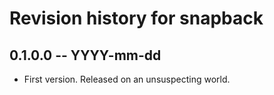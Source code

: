 # Revision history for snapback

## 0.1.0.0  -- YYYY-mm-dd

* First version. Released on an unsuspecting world.
